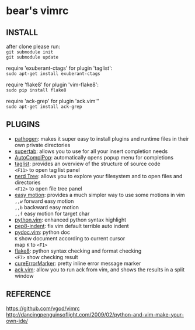 bear's vimrc
============

INSTALL
-------

after clone please run:  
    `git submodule init`  
    `git submodule update`  

require 'exuberant-ctags' for plugin 'taglist':  
    `sudo apt-get install exuberant-ctags`  

require 'flake8' for plugin 'vim-flake8':  
    `sudo pip install flake8`  

require 'ack-grep' for plugin 'ack.vim'"  
    `sudo apt-get install ack-grep`


PLUGINS
-------

* [pathogen](https://github.com/tpope/vim-pathogen.git): makes it super easy to install plugins and runtime files in their own private directories  
* [supertab](https://github.com/ervandew/supertab): allows you to use <Tab> for all your insert completion needs  
* [AutoComplPop](https://github.com/vim-scripts/AutoComplPop.git): automatically opens popup menu for completions
* [taglist](https://github.com/vim-scripts/taglist.vim): provides an overview of the structure of source code  
    `<F11>` to open tag list panel  
* [nerd Tree](https://github.com/scrooloose/nerdtree.git): allows you to explore your filesystem and to open files and directories  
    `<F12>` to open file tree panel  
* [easy motion](https://github.com/Lokaltog/vim-easymotion.git): provides a much simpler way to use some motions in vim  
    `,,w` forward easy motion  
    `,,b` backward easy motion  
    `,,f` easy motion for target char  
* [python.vim](https://github.com/vim-scripts/python.vim--Vasiliev): enhanced python syntax highlight  
* [pep8-indent](https://github.com/hynek/vim-python-pep8-indent.git): fix vim default terrible auto indent  
* [pydoc.vim](https://github.com/fs111/pydoc.vim): python doc  
    `K` show document according to current cursor  
    map `K` to `<F1>`  
* [flake8](https://github.com/nvie/vim-flake8): python syntax checking and format checking  
    `<F7>` show checking result  
* [cureErrorMarker](https://github.com/Twinside/vim-cuteErrorMarker): pretty inline error message marker  
* [ack.vim](https://github.com/mileszs/ack.vim): allow you to run ack from vim, and shows the results in a split window

  
REFERENCE
---------

https://github.com/vgod/vimrc  
http://dancingpenguinsoflight.com/2009/02/python-and-vim-make-your-own-ide/  

